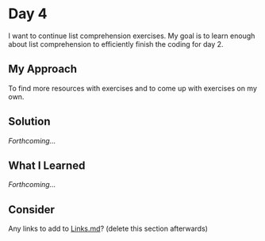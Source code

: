 # Day 4

I want to continue list comprehension exercises. My goal is to learn enough about list comprehension to efficiently finish the coding for day 2.

## My Approach

To find more resources with exercises and to come up with exercises on my own. 

## Solution

*Forthcoming...*

## What I Learned

*Forthcoming...*

## Consider

Any links to add to [Links.md](..\..\Links.md)? (delete this section afterwards)